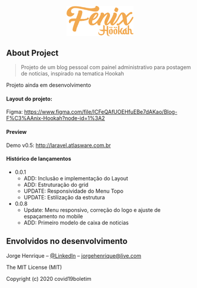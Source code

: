 <p align="center">
    <img src="/public/assets/images/fenix-hookah.svg"
     alt="Fenix Logo"
     width="180px" />
</p>

## About Project
> Projeto de um blog pessoal com painel administrativo para postagem de noticias, inspirado na tematica Hookah

Projeto ainda em desenvolvimento



#### Layout do projeto: 
Figma: https://www.figma.com/file/ICFeQAfUOEHfuEBe7dAKao/Blog-F%C3%AAnix-Hookah?node-id=1%3A2

#### Preview
Demo v0.5: http://laravel.atlasware.com.br

#### Histórico de lançamentos

* 0.0.1
    * ADD: Inclusão e implementação do Layout
    * ADD: Estruturação do grid
    * UPDATE: Responsividade do Menu Topo
    * UPDATE: Estilização da estrutura
* 0.0.8
    * Update: Menu responsivo, correção do logo e ajuste de espaçamento no mobile
    * ADD: Primeiro modelo de caixa de noticias
    
    
## Envolvidos no desenvolvimento

Jorge Henrique – [@LinkedIn](https://www.linkedin.com/in/jorge-henrique-baptista/) – jorgehenrique@live.com

The MIT License (MIT)

Copyright (c) 2020 covid19boletim

